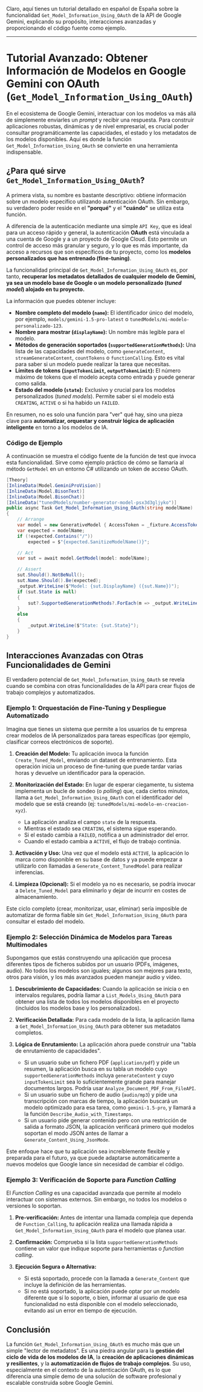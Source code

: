 Claro, aquí tienes un tutorial detallado en español de España sobre la funcionalidad `Get_Model_Information_Using_OAuth` de la API de Google Gemini, explicando su propósito, interacciones avanzadas y proporcionando el código fuente como ejemplo.

---

# Tutorial Avanzado: Obtener Información de Modelos en Google Gemini con OAuth (`Get_Model_Information_Using_OAuth`)

En el ecosistema de Google Gemini, interactuar con los modelos va más allá de simplemente enviarles un *prompt* y recibir una respuesta. Para construir aplicaciones robustas, dinámicas y de nivel empresarial, es crucial poder consultar programáticamente las capacidades, el estado y los metadatos de los modelos disponibles. Aquí es donde la función `Get_Model_Information_Using_OAuth` se convierte en una herramienta indispensable.

## ¿Para qué sirve `Get_Model_Information_Using_OAuth`?

A primera vista, su nombre es bastante descriptivo: obtiene información sobre un modelo específico utilizando autenticación OAuth. Sin embargo, su verdadero poder reside en el **"porqué"** y el **"cuándo"** se utiliza esta función.

A diferencia de la autenticación mediante una simple `API Key`, que es ideal para un acceso rápido y general, la autenticación **OAuth** está vinculada a una cuenta de Google y a un proyecto de Google Cloud. Esto permite un control de acceso más granular y seguro, y lo que es más importante, da acceso a recursos que son específicos de tu proyecto, como los **modelos personalizados que has entrenado (fine-tuning)**.

La funcionalidad principal de `Get_Model_Information_Using_OAuth` es, por tanto, **recuperar los metadatos detallados de cualquier modelo de Gemini, ya sea un modelo base de Google o un modelo personalizado (*tuned model*) alojado en tu proyecto.**

La información que puedes obtener incluye:

*   **Nombre completo del modelo (`name`):** El identificador único del modelo, por ejemplo, `models/gemini-1.5-pro-latest` o `tunedModels/mi-modelo-personalizado-123`.
*   **Nombre para mostrar (`displayName`):** Un nombre más legible para el modelo.
*   **Métodos de generación soportados (`supportedGenerationMethods`):** Una lista de las capacidades del modelo, como `generateContent`, `streamGenerateContent`, `countTokens` o `functionCalling`. Esto es vital para saber si un modelo puede realizar la tarea que necesitas.
*   **Límites de tokens (`inputTokenLimit`, `outputTokenLimit`):** El número máximo de tokens que el modelo acepta como entrada y puede generar como salida.
*   **Estado del modelo (`state`):** Exclusivo y crucial para los modelos personalizados (*tuned models*). Permite saber si el modelo está `CREATING`, `ACTIVE` o si ha habido un `FAILED`.

En resumen, no es solo una función para "ver" qué hay, sino una pieza clave para **automatizar, orquestar y construir lógica de aplicación inteligente** en torno a los modelos de IA.

### Código de Ejemplo

A continuación se muestra el código fuente de la función de test que invoca esta funcionalidad. Sirve como ejemplo práctico de cómo se llamaría al método `GetModel` en un entorno C# utilizando un token de acceso OAuth.

```csharp
[Theory]
[InlineData(Model.GeminiProVision)]
[InlineData(Model.BisonText)]
[InlineData(Model.BisonChat)]
[InlineData("tunedModels/number-generator-model-psx3d3gljyko")]
public async Task Get_Model_Information_Using_OAuth(string modelName)
{
    // Arrange
    var model = new GenerativeModel { AccessToken = _fixture.AccessToken };
    var expected = modelName;
    if (!expected.Contains("/"))
        expected = $"{expected.SanitizeModelName()}";

    // Act
    var sut = await model.GetModel(model: modelName);

    // Assert
    sut.Should().NotBeNull();
    sut.Name.Should().Be(expected);
    _output.WriteLine($"Model: {sut.DisplayName} ({sut.Name})");
    if (sut.State is null)
    {
        sut?.SupportedGenerationMethods?.ForEach(m => _output.WriteLine($"  Method: {m}"));
    }
    else
    {
        _output.WriteLine($"State: {sut.State}");
    }
}
```

## Interacciones Avanzadas con Otras Funcionalidades de Gemini

El verdadero potencial de `Get_Model_Information_Using_OAuth` se revela cuando se combina con otras funcionalidades de la API para crear flujos de trabajo complejos y automatizados.

### Ejemplo 1: Orquestación de Fine-Tuning y Despliegue Automatizado

Imagina que tienes un sistema que permite a los usuarios de tu empresa crear modelos de IA personalizados para tareas específicas (por ejemplo, clasificar correos electrónicos de soporte).

1.  **Creación del Modelo:** Tu aplicación invoca la función `Create_Tuned_Model`, enviando un dataset de entrenamiento. Esta operación inicia un proceso de fine-tuning que puede tardar varias horas y devuelve un identificador para la operación.

2.  **Monitorización del Estado:** En lugar de esperar ciegamente, tu sistema implementa un bucle de sondeo (o *polling*) que, cada ciertos minutos, llama a `Get_Model_Information_Using_OAuth` con el identificador del modelo que se está creando (ej: `tunedModels/mi-modelo-en-creacion-xyz`).
    *   La aplicación analiza el campo `state` de la respuesta.
    *   Mientras el estado sea `CREATING`, el sistema sigue esperando.
    *   Si el estado cambia a `FAILED`, notifica a un administrador del error.
    *   Cuando el estado cambia a `ACTIVE`, el flujo de trabajo continúa.

3.  **Activación y Uso:** Una vez que el modelo está `ACTIVE`, la aplicación lo marca como disponible en su base de datos y ya puede empezar a utilizarlo con llamadas a `Generate_Content_TunedModel` para realizar inferencias.

4.  **Limpieza (Opcional):** Si el modelo ya no es necesario, se podría invocar a `Delete_Tuned_Model` para eliminarlo y dejar de incurrir en costes de almacenamiento.

Este ciclo completo (crear, monitorizar, usar, eliminar) sería imposible de automatizar de forma fiable sin `Get_Model_Information_Using_OAuth` para consultar el estado del modelo.

### Ejemplo 2: Selección Dinámica de Modelos para Tareas Multimodales

Supongamos que estás construyendo una aplicación que procesa diferentes tipos de ficheros subidos por un usuario (PDFs, imágenes, audio). No todos los modelos son iguales; algunos son mejores para texto, otros para visión, y los más avanzados pueden manejar audio y vídeo.

1.  **Descubrimiento de Capacidades:** Cuando la aplicación se inicia o en intervalos regulares, podría llamar a `List_Models_Using_OAuth` para obtener una lista de todos los modelos disponibles en el proyecto (incluidos los modelos base y los personalizados).

2.  **Verificación Detallada:** Para cada modelo de la lista, la aplicación llama a `Get_Model_Information_Using_OAuth` para obtener sus metadatos completos.

3.  **Lógica de Enrutamiento:** La aplicación ahora puede construir una "tabla de enrutamiento de capacidades".
    *   Si un usuario sube un fichero PDF (`application/pdf`) y pide un resumen, la aplicación busca en su tabla un modelo cuyo `supportedGenerationMethods` incluya `generateContent` y cuyo `inputTokenLimit` sea lo suficientemente grande para manejar documentos largos. Podría usar `Analyze_Document_PDF_From_FileAPI`.
    *   Si un usuario sube un fichero de audio (`audio/mp3`) y pide una transcripción con marcas de tiempo, la aplicación buscará un modelo optimizado para esa tarea, como `gemini-1.5-pro`, y llamará a la función `Describe_Audio_with_Timestamps`.
    *   Si un usuario pide generar contenido pero con una restricción de salida a formato JSON, la aplicación verificará primero qué modelos soportan el modo JSON antes de llamar a `Generate_Content_Using_JsonMode`.

Este enfoque hace que tu aplicación sea increíblemente flexible y preparada para el futuro, ya que puede adaptarse automáticamente a nuevos modelos que Google lance sin necesidad de cambiar el código.

### Ejemplo 3: Verificación de Soporte para *Function Calling*

El *Function Calling* es una capacidad avanzada que permite al modelo interactuar con sistemas externos. Sin embargo, no todos los modelos o versiones lo soportan.

1.  **Pre-verificación:** Antes de intentar una llamada compleja que dependa de `Function_Calling`, tu aplicación realiza una llamada rápida a `Get_Model_Information_Using_OAuth` para el modelo que planea usar.

2.  **Confirmación:** Comprueba si la lista `supportedGenerationMethods` contiene un valor que indique soporte para herramientas o *function calling*.

3.  **Ejecución Segura o Alternativa:**
    *   Si está soportado, procede con la llamada a `Generate_Content` que incluye la definición de las herramientas.
    *   Si no está soportado, la aplicación puede optar por un modelo diferente que sí lo soporte, o bien, informar al usuario de que esa funcionalidad no está disponible con el modelo seleccionado, evitando así un error en tiempo de ejecución.

## Conclusión

La función `Get_Model_Information_Using_OAuth` es mucho más que un simple "lector de metadatos". Es una piedra angular para la **gestión del ciclo de vida de los modelos de IA**, la **creación de aplicaciones dinámicas y resilientes**, y la **automatización de flujos de trabajo complejos**. Su uso, especialmente en el contexto de la autenticación OAuth, es lo que diferencia una simple demo de una solución de software profesional y escalable construida sobre Google Gemini.